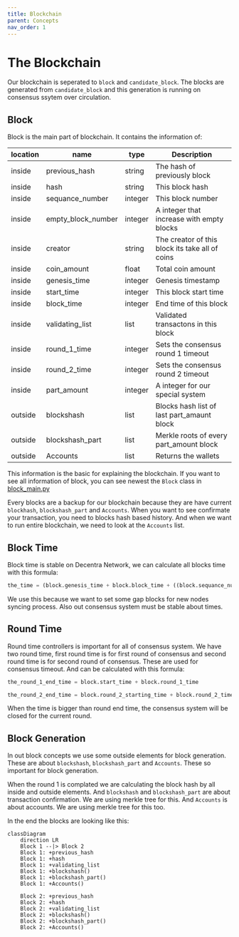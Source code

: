 ```yaml
---
title: Blockchain
parent: Concepts
nav_order: 1
---
```


# The Blockchain

Our blockchain is seperated to `block` and `candidate_block`. The blocks are generated from `candidate_block` and this generation is running on consensus ssytem over circulation.

## Block

Block is the main part of blockchain. It contains the information of:

| location | name               | type    | Description                                     |
| -------- | ------------------ | ------- | ----------------------------------------------- |
| inside   | previous_hash      | string  | The hash of previously block                    |
| inside   | hash               | string  | This block hash                                 |
| inside   | sequance_number    | integer | This block number                               |
| inside   | empty_block_number | integer | A integer that increase with empty blocks       |
| inside   | creator            | string  | The creator of this block its take all of coins |
| inside   | coin_amount        | float   | Total coin amount                               |
| inside   | genesis_time       | integer | Genesis timestamp                               |
| inside   | start_time         | integer | This block start time                           |
| inside   | block_time         | integer | End time of this block                          |
| inside   | validating_list    | list    | Validated transactons in this block             |
| inside   | round_1_time       | integer | Sets the consensus round 1 timeout              |
| inside   | round_2_time       | integer | Sets the consensus round 2 timeout              |
| inside   | part_amount        | integer | A integer for our special system                |
| outside  | blockshash         | list    | Blocks hash list of last part_amaunt block      |
| outside  | blockshash_part    | list    | Merkle roots of every part_amount block         |
| outside  | Accounts           | list    | Returns the wallets                             |

This information is the basic for explaining the blockchain. If you want to see all information of block, you can see newest the `Block` class in [block_main.py](https://github.com/Decentra-Network/Decentra-Network/blob/master/decentra_network/blockchain/block/block_main.py)

Every blocks are a backup for our blockchain because they are have current `blockhash`, `blockshash_part` and `Accounts`. When you want to see confirmate your transaction, you need to blocks hash based history. And when we want to run entire blockchain, we need to look at the `Accounts` list.

## Block Time

Block time is stable on Decentra Network, we can calculate all blocks time with this formula:

```python
the_time = (block.genesis_time + block.block_time + ((block.sequance_number + block.empty_block_number) * block.block_time))
```

We use this because we want to set some gap blocks for new nodes syncing process. Also out consensus system must be stable about times.

## Round Time

Round time controllers is important for all of consensus system. We have two round time, first round time is for first round of consensus and second round time is for second round of consensus. These are used for consensus timeout. And can be calculated with this formula:

```python
the_round_1_end_time = block.start_time + block.round_1_time
```

```python
the_round_2_end_time = block.round_2_starting_time + block.round_2_time
```

When the time is bigger than round end time, the consensus system will be closed for the current round.

## Block Generation

In out block concepts we use some outside elements for block generation. These are about `blockshash`, `blockshash_part` and `Accounts`. These so important for block generation.

When the round 1 is complated we are calculating the block hash by all inside and outside elements. And `blockshash` and `blockshash_part` are about transaction confirmation. We are using merkle tree for this. And `Accounts` is about accounts. We are using merkle tree for this too.

In the end the blocks are looking like this:

```mermaid
classDiagram
    direction LR
    Block 1 --|> Block 2
    Block 1: +previous_hash
    Block 1: +hash
    Block 1: +validating_list
    Block 1: +blockshash()
    Block 1: +blockshash_part()
    Block 1: +Accounts()

    Block 2: +previous_hash
    Block 2: +hash
    Block 2: +validating_list
    Block 2: +blockshash()
    Block 2: +blockshash_part()
    Block 2: +Accounts()
```
